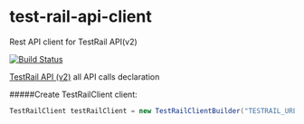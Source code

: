 # test-rail-api-client
Rest API client for TestRail API(v2)

[![Build Status](https://travis-ci.org/apanashchenko/test-rail-api-client.svg?branch=master)](https://travis-ci.org/apanashchenko/test-rail-api-client)


[TestRail API (v2)](http://docs.gurock.com/testrail-api2/start) all API calls declaration


#####Create TestRailClient client:
```java
TestRailClient testRailClient = new TestRailClientBuilder("TESTRAIL_URL", "USER", "PASSWORD").build();
```

        